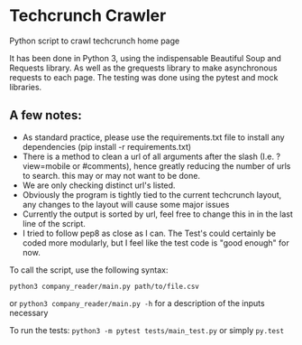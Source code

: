 # Techcrunch Crawler

Python script to crawl techcrunch home page

It has been done in Python 3, using the indispensable Beautiful Soup and Requests library.
As well as the grequests library to make asynchronous requests to each page.
The testing was done using the pytest and mock libraries.

## A few notes:
- As standard practice, please use the requirements.txt file to install any dependencies (pip install -r requirements.txt)
- There is a method to clean a url of all arguments after the slash (I.e. ?view=mobile or #comments), hence greatly reducing the number of urls to search. this may or may not want to be done.
- We are only checking distinct url's listed.
- Obviously the program is tightly tied to the current techcrunch layout, any changes to the layout will cause some major issues
- Currently the output is sorted by url, feel free to change this in in the last line of the script.
- I tried to follow pep8 as close as I can. The Test's could certainly be coded more modularly, but I feel like the test code is "good enough" for now.

To call the script, use the following syntax:
```
python3 company_reader/main.py path/to/file.csv
```
or
`python3 company_reader/main.py -h` for a description of the inputs necessary

To run the tests:
`python3 -m pytest tests/main_test.py`
or simply `py.test`